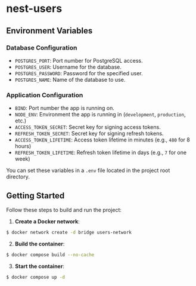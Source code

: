 # nest-users

## Environment Variables

### Database Configuration
- `POSTGRES_PORT`: Port number for PostgreSQL access.
- `POSTGRES_USER`: Username for the database.
- `POSTGRES_PASSWORD`: Password for the specified user.
- `POSTGRES_NAME`: Name of the database to use.

### Application Configuration
- `BIND`: Port number the app is running on.
- `NODE_ENV`: Environment the app is running in (`development`, `production`, etc.)
- `ACCESS_TOKEN_SECRET`: Secret key for signing access tokens.
- `REFRESH_TOKEN_SECRET`: Secret key for signing refresh tokens.
- `ACCESS_TOKEN_LIFETIME`: Access token lifetime in minutes (e.g., `480` for 8 hours)
- `REFRESH_TOKEN_LIFETIME`: Refresh token lifetime in days (e.g., `7` for one week)

You can set these variables in a `.env` file located in the project root directory.

## Getting Started

Follow these steps to build and run the project:

1. **Create a Docker network**:
```bash
$ docker network create -d bridge users-network
```

2. **Build the container**:
```bash
$ docker compose build --no-cache
```

3. **Start the container**:
```bash
$ docker compose up -d
```
